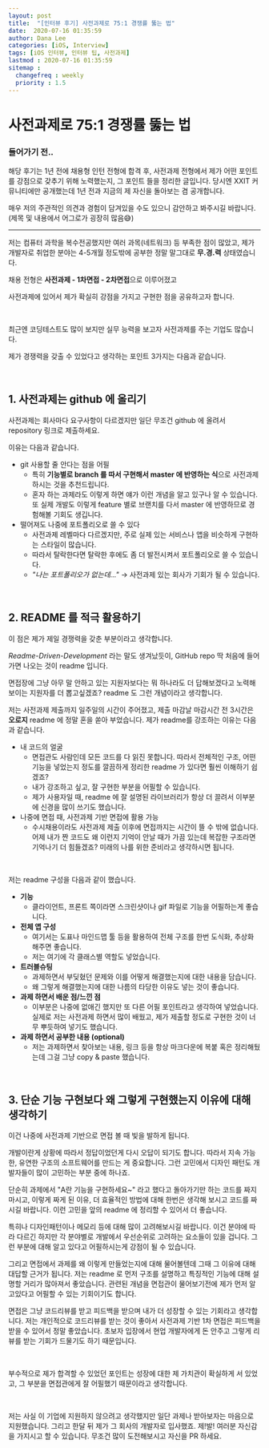 ```yaml
---
layout: post
title:  "[인터뷰 후기] 사전과제로 75:1 경쟁률 뚫는 법"
date:  2020-07-16 01:35:59
author: Dana Lee
categories: [iOS, Interview]
tags: [iOS 인터뷰, 인터뷰 팁, 사전과제]
lastmod : 2020-07-16 01:35:59
sitemap :
  changefreq : weekly
  priority : 1.5
---
```


# 사전과제로 75:1 경쟁률 뚫는 법



### 들어가기 전.. 

해당 후기는 1년 전에 채용형 인턴 전형에 합격 후, 사전과제 전형에서 제가 어떤 포인트를 강점으로 갖추기 위해 노력했는지, 그 포인트 들을 정리한 글입니다. 당시엔 XXIT 커뮤니티에만 공개했는데 1년 전과 지금의 제 자신을 돌아보는 겸 공개합니다.

매우 저의 주관적인 의견과 경험이 담겨있을 수도 있으니 감안하고 봐주시길 바랍니다. (제목 및 내용에서 어그로가 굉장히 많음😅)

---

저는 컴퓨터 과학을 복수전공했지만 여러 과목(네트워크) 등 부족한 점이 많았고, 제가 개발자로 취업한 분야는 4-5개월 정도밖에 공부한 정말 말그대로 **무.경.력** 상태였습니다.

채용 전형은 **사전과제 - 1차면접 - 2차면접**으로 이루어졌고 

사전과제에 있어서 제가 확실히 강점을 가지고 구현한 점을 공유하고자 합니다. 

&nbsp;

최근엔 코딩테스트도 많이 보지만 실무 능력을 보고자 사전과제를 주는 기업도 많습니다.

제가 경쟁력을 갖출 수 있었다고 생각하는 포인트 3가지는 다음과 같습니다. 

&nbsp;

## 1. 사전과제는 github 에 올리기

사전과제는 회사마다 요구사항이 다르겠지만 일단 무조건 github 에 올려서 repository 링크로 제출하세요. 

이유는 다음과 같습니다.

- git 사용할 줄 안다는 점을 어필
  - 특히 **기능별로 branch 를 따서 구현해서 master 에 반영하는 식**으로 사전과제 하시는 것을 추천드립니다. 
  - 혼자 하는 과제라도 이렇게 하면 얘가 이런 개념을 알고 있구나 알 수 있습니다. 또 실제 개발도 이렇게 feature 별로 브랜치를 다서 master 에 반영하므로 경험해볼 기회도 생깁니다.
- 떨어져도 나중에 포트폴리오로 쓸 수 있다
  - 사전과제 레벨마다 다르겠지만, 주로 실제 있는 서비스나 앱을 비슷하게 구현하는 스타일이 많습니다.
  - 따라서 탈락한다면 탈락한 후에도 좀 더 발전시켜서 포트폴리오로 쓸 수 있습니다.
  - *"나는 포트폴리오가 없는데..."*  → 사전과제 있는 회사가 기회가 될 수 있습니다.

&nbsp;

## 2. README 를 적극 활용하기

이 점은 제가 제일 경쟁력을 갖춘 부분이라고 생각합니다.

*Readme-Driven-Development* 라는 말도 생겨났듯이, GitHub repo 딱 처음에 들어가면 나오는 것이 readme 입니다.

면접장에 그냥 아무 말 안하고 있는 지원자보다는 뭐 하나라도 더 답해보겠다고 노력해보이는 지원자를 더 뽑고싶겠죠? readme 도 그런 개념이라고 생각합니다.

저는 사전과제 제출까지 일주일의 시간이 주어졌고, 제출 마감날 마감시간 전 3시간은 **오로지** readme 에 정말 혼을 쏟아 부었습니다. 제가 readme를 강조하는 이유는 다음과 같습니다.

- 내 코드의 얼굴
  - 면접관도 사람인데 모든 코드를 다 읽진 못합니다. 따라서 전체적인 구조, 어떤 기능을 넣었는지 정도를 깔끔하게 정리한 readme 가 있다면 훨씬 이해하기 쉽겠죠?
  - 내가 강조하고 싶고, 잘 구현한 부분을 어필할 수 있습니다.
  - 제가 사용자일 때, readme 에 잘 설명된 라이브러리가 항상 더 끌려서 이부분에 신경을 많이 쓰기도 했습니다.
- 나중에 면접 때, 사전과제 기반 면접에 활용 가능
  - 수시채용이라도 사전과제 제출 이후에 면접까지는 시간이 뜰 수 밖에 없습니다. 어제 내가 짠 코드도 왜 이런지 기억이 안날 때가 가끔 있는데 복잡한 구조라면 기억나기 더 힘들겠죠? 미래의 나를 위한 준비라고 생각하시면 됩니다.

&nbsp;

저는 readme 구성을 다음과 같이 했습니다.

- **기능** 
  - 클라이언트, 프론트 쪽이라면 스크린샷이나 gif 파일로 기능을 어필하는게 좋습니다.
- **전체 앱 구성** 
  - 여기서는 도표나 마인드맵 툴 등을 활용하여 전체 구조를 한번 도식화, 추상화 해주면 좋습니다.
  - 저는 여기에 각 클래스별 역할도 넣었습니다.
- **트러블슈팅**
  - 과제하면서 부딪혔던 문제와 이를 어떻게 해결했는지에 대한 내용을 담습니다. 
  - 왜 그렇게 해결했는지에 대한 나름의 타당한 이유도 넣는 것이 좋습니다.
- **과제 하면서 배운 점/느낀 점**
  - 이부분은 나중에 없애긴 했지만 또 다른 어필 포인트라고 생각하여 넣었습니다. 실제로 저는 사전과제 하면서 많이 배웠고, 제가 제출할 정도로 구현한 것이 너무 뿌듯하여 넣기도 했습니다.
- **과제 하면서 공부한 내용 (optional)**
  - 저는 과제하면서 찾아보는 내용, 링크 등을 항상 마크다운에 복붙 혹은 정리해뒀는데 그걸 그냥 copy & paste 했습니다.

&nbsp;

## 3. 단순 기능 구현보다 왜 그렇게 구현했는지 이유에 대해 생각하기

이건 나중에 사전과제 기반으로 면접 볼 때 빛을 발하게 됩니다.

개발이란게 상황에 따라서 정답이었던게 다시 오답이 되기도 합니다. 따라서 지속 가능한, 유연한 구조의 소프트웨어를 만드는 게 중요합니다. 그런 고민에서 디자인 패턴도 개발자들이 많이 고민하는 부분 중에 하나죠.

단순히 과제에서 "A란 기능을 구현하세요~" 라고 했다고 돌아가기만 하는 코드를 짜지 마시고, 이렇게 짜게 된 이유, 더 효율적인 방법에 대해 한번은 생각해 보시고 코드를 짜시길 바랍니다. 이런 고민을 앞의 readme 에 정리할 수 있어서 더 좋습니다.

특히나 디자인패턴이나 메모리 등에 대해 많이 고려해보시길 바랍니다. 이건 분야에 따라 다르긴 하지만 각 분야별로 개발에서 우선순위로 고려하는 요소들이 있을 겁니다. 그런 부분에 대해 알고 있다고 어필하시는게 강점이 될 수 있습니다.

그리고 면접에서 과제를 왜 이렇게 만들었는지에 대해 물어볼텐데 그때 그 이유에 대해 대답할 근거가 됩니다. 저는 readme 로 먼저 구조를 설명하고 특징적인 기능에 대해 설명할 거리가 많아져서 좋았습니다. 관련된 개념을 면접관이 물어보기전에 제가 먼저 알고있다고 어필할 수 있는 기회이기도 합니다.

면접은 그냥 코드리뷰를 받고 피드백을 받으며 내가 더 성장할 수 있는 기회라고 생각합니다. 저는 개인적으로 코드리뷰를 받는 것이 좋아서 사전과제 기반 1차 면접은 피드백을 받을 수 있어서 정말 좋았습니다. 초보자 입장에서 현업 개발자에게 돈 안주고 그렇게 리뷰를 받는 기회가 드물기도 하기 때문입니다. 

&nbsp;

부수적으로 제가 합격할 수 있었던 포인트는 성장에 대한 제 가치관이 확실하게 서 있었고, 그 부분을 면접관에게 잘 어필했기 때문이라고 생각합니다. 

&nbsp;

저는 사실 이 기업에 지원하지 않으려고 생각했지만 일단 과제나 받아보자는 마음으로 지원했습니다. 그리고 한달 뒤 제가 그 회사의 개발자로 입사했죠. 제!발! 여러분 자신감을 가지시고 할 수 있습니다. 무조건 많이 도전해보시고 자신을 PR 하세요. 

